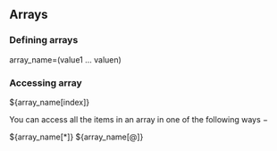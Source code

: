 ## Arrays

### Defining arrays

array_name=(value1 ... valuen)

### Accessing array

${array_name[index]}

You can access all the items in an array in one of the following ways −

${array_name[*]}
${array_name[@]}
